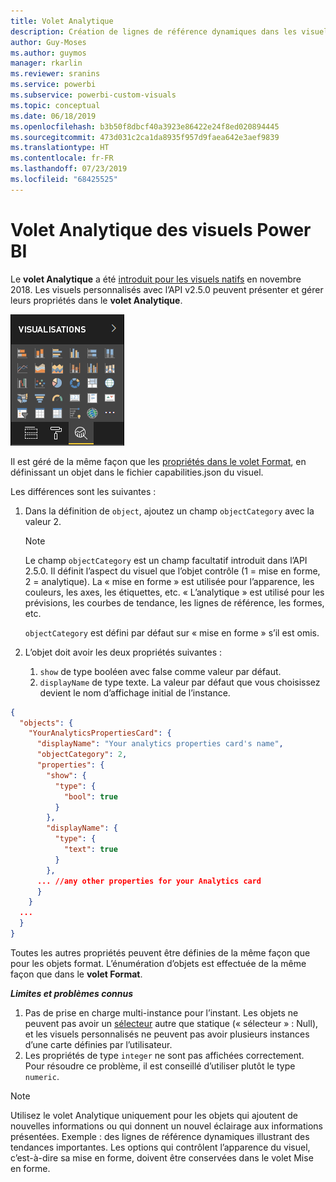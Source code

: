 ```yaml
---
title: Volet Analytique
description: Création de lignes de référence dynamiques dans les visuels Power BI
author: Guy-Moses
ms.author: guymos
manager: rkarlin
ms.reviewer: sranins
ms.service: powerbi
ms.subservice: powerbi-custom-visuals
ms.topic: conceptual
ms.date: 06/18/2019
ms.openlocfilehash: b3b50f8dbcf40a3923e86422e24f8ed020894445
ms.sourcegitcommit: 473d031c2ca1da8935f957d9faea642e3aef9839
ms.translationtype: HT
ms.contentlocale: fr-FR
ms.lasthandoff: 07/23/2019
ms.locfileid: "68425525"
---
```

# <a name="analytics-pane-in-power-bi-visuals"></a>Volet Analytique des visuels Power BI

Le **volet Analytique** a été [introduit pour les visuels natifs](https://docs.microsoft.com/power-bi/desktop-analytics-pane) en novembre 2018.
Les visuels personnalisés avec l’API v2.5.0 peuvent présenter et gérer leurs propriétés dans le **volet Analytique**.

![Volet Analytique](./media/visualization-pane-analytics-tab.png)

Il est géré de la même façon que les [propriétés dans le volet Format](https://docs.microsoft.com/power-bi/developer/custom-visual-develop-tutorial-format-options), en définissant un objet dans le fichier capabilities.json du visuel. 

Les différences sont les suivantes :

1. Dans la définition de `object`, ajoutez un champ `objectCategory` avec la valeur 2.

    > [!NOTE]
    > Le champ `objectCategory` est un champ facultatif introduit dans l’API 2.5.0. Il définit l’aspect du visuel que l’objet contrôle (1 = mise en forme, 2 = analytique). La « mise en forme » est utilisée pour l’apparence, les couleurs, les axes, les étiquettes, etc. « L’analytique » est utilisé pour les prévisions, les courbes de tendance, les lignes de référence, les formes, etc.
    >
    > `objectCategory` est défini par défaut sur « mise en forme » s’il est omis.

2. L’objet doit avoir les deux propriétés suivantes :
    1. `show` de type booléen avec false comme valeur par défaut.
    2. `displayName` de type texte. La valeur par défaut que vous choisissez devient le nom d’affichage initial de l’instance.

```json
{
  "objects": {
    "YourAnalyticsPropertiesCard": {
      "displayName": "Your analytics properties card's name",
      "objectCategory": 2,
      "properties": {
        "show": {
          "type": {
            "bool": true
          }
        },
        "displayName": {
          "type": {
            "text": true
          }
        },
      ... //any other properties for your Analytics card
      }
    }
  ...
  }
}
```

Toutes les autres propriétés peuvent être définies de la même façon que pour les objets format. L’énumération d’objets est effectuée de la même façon que dans le **volet Format**.

***Limites et problèmes connus***

  1. Pas de prise en charge multi-instance pour l’instant. Les objets ne peuvent pas avoir un [sélecteur](https://microsoft.github.io/PowerBI-visuals/docs/concepts/objects-and-properties/#selector) autre que statique (« sélecteur » : Null), et les visuels personnalisés ne peuvent pas avoir plusieurs instances d’une carte définies par l’utilisateur.
  2. Les propriétés de type `integer` ne sont pas affichées correctement. Pour résoudre ce problème, il est conseillé d’utiliser plutôt le type `numeric`.

> [!NOTE]
> Utilisez le volet Analytique uniquement pour les objets qui ajoutent de nouvelles informations ou qui donnent un nouvel éclairage aux informations présentées. Exemple : des lignes de référence dynamiques illustrant des tendances importantes.
> Les options qui contrôlent l’apparence du visuel, c’est-à-dire sa mise en forme, doivent être conservées dans le volet Mise en forme.
